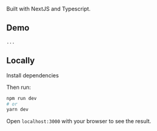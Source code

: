Built with NextJS and Typescript.

## Demo

`...`

## Locally

Install dependencies

Then run:

```bash
npm run dev
# or
yarn dev
```

Open `localhost:3000` with your browser to see the result.
